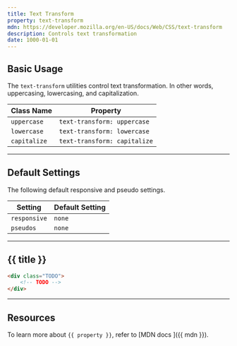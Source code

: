 ```yaml
---
title: Text Transform
property: text-transform
mdn: https://developer.mozilla.org/en-US/docs/Web/CSS/text-transform
description: Controls text transformation
date: 1000-01-01
---
```


## Basic Usage

The `text-transform` utilities control text transformation. In other words, uppercasing, lowercasing, and capitalization.

| Class Name   | Property                     |
| ------------ | ---------------------------- |
| `uppercase`  | `text-transform: uppercase`  |
| `lowercase`  | `text-transform: lowercase`  |
| `capitalize` | `text-transform: capitalize` |

---

## Default Settings

The following default responsive and pseudo settings.

| Setting      | Default Setting |
| ------------ | --------------- |
| `responsive` | `none`          |
| `pseudos`    | `none`          |

---

## {{ title }}

<div class="bg-silver-200 p-20 h-256 radius-md flex flex-wrap align-content-center">
  <!-- ... -->
</div>

```html
<div class="TODO">
	<!-- TODO -->
</div>
```

---

## Resources

To learn more about `{{ property }}`, refer to [MDN docs <i class="far fa-external-link ml-6"></i>]({{ mdn }}).
